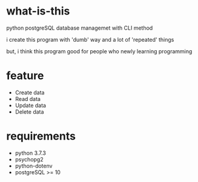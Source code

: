 # what-is-this

python postgreSQL database managemet with CLI method

i create this program with 'dumb' way and a lot of 'repeated' things

but, i think this program good for people who newly learning programming

# feature 

* Create data
* Read data
* Update data
* Delete data 

# requirements

* python 3.7.3
* psychopg2
* python-dotenv
* postgreSQL >= 10


